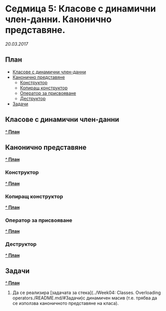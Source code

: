 # Седмица 5: Класове с динамични член-данни. Канонично представяне. 
*20.03.2017*

## План

* [Класове с динамични член-данни](#Класове-с-динамични-член-данни)
* [Канонично представяне](#Канонично-представяне)
  * [Конструктор](#Конструктор)
  * [Копиращ конструктор](Копиращ-конструктор)
  * [Оператор за присвояване](#Оператор-за-присвояване)
  * [Деструктор](#Деструктор)
* [Задачи](#Задачи)

## Класове с динамични член-данни
[**^ План**](#План)

## Канонично представяне
[**^ План**](#План)

### Конструктор
[**^ План**](#План)

### Копиращ конструктор
[**^ План**](#План)

### Оператор за присвояване
[**^ План**](#План)

### Деструктор
[**^ План**](#План)

## Задачи
[**^ План**](#План)
1. Да се реализира [задачата за стека](../Week04: Classes. Overloading
   operators./README.md/#Задачи)с динамичен масив (т.е. трябва да се използва
   каноничното представяне на класа).

